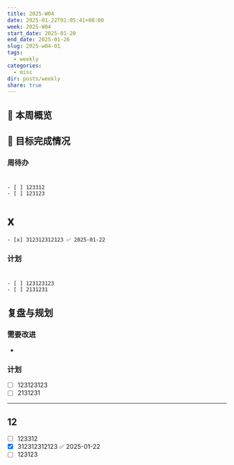 ```yaml
---
title: 2025-W04
date: 2025-01-22T01:05:41+08:00
week: 2025-W04
start_date: 2025-01-20
end_date: 2025-01-26
slug: 2025-w04-01
tags:
  - weekly
categories:
  - misc
dir: posts/weekly
share: true
---
```

## 📅 本周概览

## 🎯 目标完成情况
### 周待办
#  

    - [ ] 123312
    - [ ] 123123
# x

    - [x] 312312312123 ✅ 2025-01-22


### 计划
#  

    - [ ] 123123123
    - [ ] 2131231


## 复盘与规划

### 需要改进
- 

### 计划
- [ ] 123123123
- [ ] 2131231

---
## 12

- [ ] 123312
- [x] 312312312123 ✅ 2025-01-22
- [ ] 123123